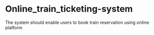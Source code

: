 # Online_train_ticketing-system
The system should enable users to book train reservation using online platform
